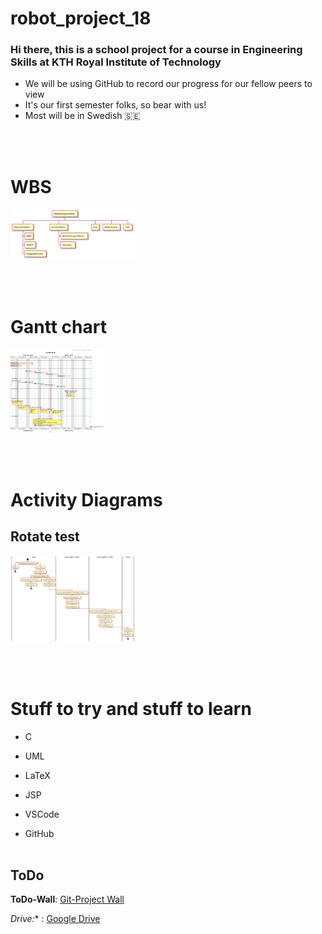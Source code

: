 # robot_project_18

### Hi there, this is a school project for a course in Engineering Skills at KTH Royal Institute of Technology


- We will be using GitHub to record our progress for our fellow peers to view
- It's our first semester folks, so bear with us!
- Most will be in Swedish :sweden:

<br></Br>
# WBS
<img src="https://raw.githubusercontent.com/MattiasLindgren278/robot_project_18/main/PlantUML/wbs.svg" width="200">

<br></Br>
# Gantt chart

<img src="https://raw.githubusercontent.com/MattiasLindgren278/robot_project_18/main/PlantUML/GANTT.svg" width="150">

<br></br>
# Activity Diagrams
## Rotate test
<img src ="https://raw.githubusercontent.com/MattiasLindgren278/robot_project_18/main/PlantUML/rotate_test_activity_diagram.svg" width="200">

<br></Br>

# Stuff to try and stuff to learn 
- C
 
- UML

- LaTeX

- JSP

- VSCode

- GitHub
<br></Br>
## ToDo
**ToDo-Wall**: 
[Git-Project Wall](https://github.com/MattiasLindgren278/robot_project_18/projects/1)

*Drive:** :
[Google Drive](https://drive.google.com/drive/folders/1K5Us48_6w6jE26hT9S56u6f7dT5_Pb-r)

